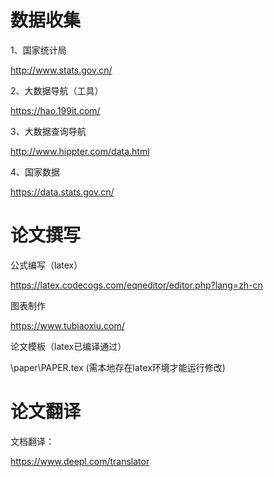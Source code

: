 # 数据收集

1、国家统计局

http://www.stats.gov.cn/

2、大数据导航（工具）

https://hao.199it.com/

3、大数据查询导航

http://www.hippter.com/data.html

4、国家数据

https://data.stats.gov.cn/

# 论文撰写

公式编写（latex）

https://latex.codecogs.com/eqneditor/editor.php?lang=zh-cn

图表制作

https://www.tubiaoxiu.com/

论文模板（latex已编译通过）

\paper\PAPER.tex  (需本地存在latex环境才能运行修改)

# 论文翻译

文档翻译：

https://www.deepl.com/translator

